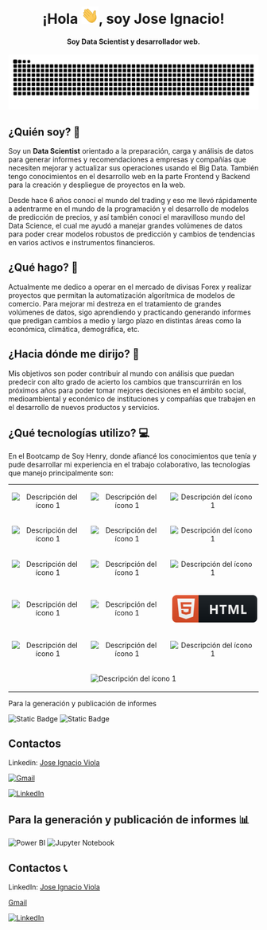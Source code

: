 <div align="center">
    <h1 align="center">¡Hola <img width="35" src="https://github.com/1999AZZAR/1999AZZAR/blob/main/resources/img/waving.gif">, soy Jose Ignacio!</h1>
    <h4 align="center">Soy Data Scientist y desarrollador web.</h4>
</div>


<div align="center">
  <a href="https://1999azzar.github.io/1999AZZAR/">
  <img  src="https://github.com/1999AZZAR/1999AZZAR/blob/main/resources/img/grid-snake.svg"
       alt="snake" /></a>
</div>


## ¿Quién soy? 🤔

Soy un **Data Scientist** orientado a la preparación, carga y análisis de datos para generar informes y recomendaciones a empresas y compañías que necesiten mejorar y actualizar sus operaciones usando el Big Data. También tengo conocimientos en el desarrollo web en la parte Frontend y Backend para la creación y despliegue de proyectos en la web.

Desde hace 6 años conocí el mundo del trading y eso me llevó rápidamente a adentrarme en el mundo de la programación y el desarrollo de modelos de predicción de precios, y así también conocí el maravilloso mundo del Data Science, el cual me ayudó a manejar grandes volúmenes de datos para poder crear modelos robustos de predicción y cambios de tendencias en varios activos e instrumentos financieros.

## ¿Qué hago? 💼

Actualmente me dedico a operar en el mercado de divisas Forex y realizar proyectos que permitan la automatización algorítmica de modelos de comercio. Para mejorar mi destreza en el tratamiento de grandes volúmenes de datos, sigo aprendiendo y practicando generando informes que predigan cambios a medio y largo plazo en distintas áreas como la económica, climática, demográfica, etc.

## ¿Hacia dónde me dirijo? 🚀

Mis objetivos son poder contribuir al mundo con análisis que puedan predecir con alto grado de acierto los cambios que transcurrirán en los próximos años para poder tomar mejores decisiones en el ámbito social, medioambiental y económico de instituciones y compañías que trabajen en el desarrollo de nuevos productos y servicios.

## ¿Qué tecnologías utilizo? 💻
En el Bootcamp de Soy Henry, donde afiancé los conocimientos que tenía y pude desarrollar mi experiencia en el trabajo colaborativo, las tecnologías que manejo principalmente son:


<table align="center">
  <tr>
    <td>
      <p align="center">
        <img src="https://skillicons.dev/icons?i=py" alt="Descripción del ícono 1">
      </p>
    </td>
    <td>
      <p align="center">
        <img src="https://skillicons.dev/icons?i=java" alt="Descripción del ícono 1">
      </p>
    </td>
    <td>
      <p align="center">
        <img src="https://skillicons.dev/icons?i=pytorch" alt="Descripción del ícono 1">
      </p>
    </td>
  </tr>
  <tr>
    <td>
      <p align="center">
        <img src="https://skillicons.dev/icons?i=vscode" alt="Descripción del ícono 1">
      </p>
    </td>
    <td>
      <p align="center">
        <img src="https://skillicons.dev/icons?i=powershell" alt="Descripción del ícono 1">
      </p>
    </td>
    <td>
      <p align="center">
        <img src="https://skillicons.dev/icons?i=mysql" alt="Descripción del ícono 1">
      </p>
    </td>
  </tr>
  <tr>
    <td>
      <p align="center">
        <img src="https://skillicons.dev/icons?i=postgres" alt="Descripción del ícono 1">
      </p>
    </td>
    <td>
      <p align="center">
        <img src="https://skillicons.dev/icons?i=js" alt="Descripción del ícono 1">
      </p>
    </td>
    <td>
      <p align="center">
        <img src="https://skillicons.dev/icons?i=github" alt="Descripción del ícono 1">
      </p>
    </td>
  </tr>
  <tr>
    <td>
      <p align="center">
        <img src="https://skillicons.dev/icons?i=docker" alt="Descripción del ícono 1">
      </p>
    </td>
    <td>
      <p align="center">
        <img src="https://skillicons.dev/icons?i=css" alt="Descripción del ícono 1">
      </p>
    </td>
    <td>
      <p align="center">
        <img src="https://raw.githubusercontent.com/8bithemant/8bithemant/master/svg/dev/languages/html.svg" alt="HTML" style="vertical-align:top; margin:4px">
      </p>
    </td>
  </tr>
  <tr>
    <td>
      <p align="center">
        <img src="https://skillicons.dev/icons?i=django" alt="Descripción del ícono 1">
      </p>
    </td>
    <td>
      <p align="center">
        <img src="https://skillicons.dev/icons?i=gcp" alt="Descripción del ícono 1">
      </p>
    </td>
    <td>
      <p align="center">
        <img src="https://skillicons.dev/icons?i=git" alt="Descripción del ícono 1">
      </p>
    </td>
  </tr>
  <tr>
    <td colspan="3">
      <p align="center">
        <img src="https://skillicons.dev/icons?i=aws" alt="Descripción del ícono 1">
      </p>
    </td>
  </tr>
</table>

Para la generación y publicación de informes

![Static Badge](https://img.shields.io/badge/PowerBI-gray?style=flat&logo=powerbi)
![Static Badge](https://img.shields.io/badge/-Jupyter_Notebook-gray?style=flat&logo=jupyter)
## Contactos

Linkedin: [Jose Ignacio Viola](https://www.linkedin.com/in/jose-ignacio-viola-878943265/%29)

<p align="left">
    <a href="mailto:atlasnexus193@gmail.com">
        <img src="https://skillicons.dev/icons?i=gmail" alt="Gmail">
    </a>
</p>

<p align="left">
    <a href="https://www.linkedin.com/in/jose-ignacio-viola-878943265/">
        <img src="https://skillicons.dev/icons?i=linkedin" alt="LinkedIn">
    </a>
</p>


## Para la generación y publicación de informes 📊

![Power BI](https://img.shields.io/badge/PowerBI-gray?style=flat&logo=powerbi)
![Jupyter Notebook](https://img.shields.io/badge/-Jupyter_Notebook-gray?style=flat&logo=jupyter)

## Contactos 📞

LinkedIn: [Jose Ignacio Viola](https://www.linkedin.com/in/jose-ignacio-viola-878943265/)

[Gmail](mailto:atlasnexus193@gmail.com)

[![LinkedIn](https://skillicons.dev/icons?i=linkedin)](https://www.linkedin.com/in/jose-ignacio-viola-878943265/)


<!--
**CodeWizard-bip/CodeWizard-bip** is a ✨ _special_ ✨ repository because its `README.md` (this file) appears on your GitHub profile.

Here are some ideas to get you started:

- 🔭 I’m currently working on ...
- 🌱 I’m currently learning ...
- 👯 I’m looking to collaborate on ...
- 🤔 I’m looking for help with ...
- 💬 Ask me about ...
- 📫 How to reach me: ...
- 😄 Pronouns: ...
- ⚡ Fun fact: ...
-->
